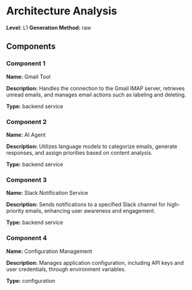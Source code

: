 # Architecture Analysis

**Level:** L1
**Generation Method:** raw

## Components

### Component 1

**Name:** Gmail Tool

**Description:** Handles the connection to the Gmail IMAP server, retrieves unread emails, and manages email actions such as labeling and deleting.

**Type:** backend service

### Component 2

**Name:** AI Agent

**Description:** Utilizes language models to categorize emails, generate responses, and assign priorities based on content analysis.

**Type:** backend service

### Component 3

**Name:** Slack Notification Service

**Description:** Sends notifications to a specified Slack channel for high-priority emails, enhancing user awareness and engagement.

**Type:** backend service

### Component 4

**Name:** Configuration Management

**Description:** Manages application configuration, including API keys and user credentials, through environment variables.

**Type:** configuration

